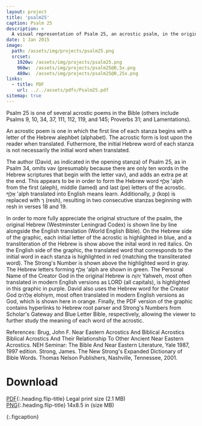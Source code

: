 ```yaml
---
layout: project
title: 'psalm25'
caption: Psalm 25
description: >
  A visual representation of Psalm 25, an acrostic psalm, in the original Hebrew (The Westminster Leningrad Codex) with English, using the World English Bible version.
date: 1 Jan 2015
image: 
  path: /assets/img/projects/psalm25.png
  srcset: 
    1920w: /assets/img/projects/psalm25.png
    960w:  /assets/img/projects/psalm25@0,5x.png
    480w:  /assets/img/projects/psalm25@0,25x.png
links:
  - title: PDF
    url: ../../assets/pdfs/Psalm25.pdf
sitemap: true
---
```


Psalm 25 is one of several acrostic poems in the Bible (others include Psalms 9, 10, 34, 37, 111, 112, 119, and 145; Proverbs 31; and Lamentations).  

An acrostic poem is one in which the first line of each stanza begins with a letter of the Hebrew alephbet (alphabet). The acrostic form is lost upon the reader when translated. Futhermore, the initial Hebrew word of each stanza is not necessarily the initial word when translated.  

The author (David, as indicated in the opening stanza) of Psalm 25, as in Psalm 34, omits vav (presumably because there are only ten words in the Hebrew scriptures that begin with the letter vav), and adds an extra pe at the end. This appears to be in order to form the Hebrew word אָלַף 'alph from the first (aleph), middle (lamed) and last (pe) letters of the acrostic. אָלַף 'alph translated into English means learn. Additionally, ק (kop) is replaced with ך (resh), resulting in two consecutive stanzas beginning with resh in verses 18 and 19.  

In order to more fully appreciate the original structure of the psalm, the original Hebrew (Westminster Leningrad Codex) is shown line by line alongside the English translation (World English Bible). On the Hebrew side of the graphic, each initial letter of the acrostic is highlighted in blue, and a transliteration of the Hebrew is show above the inital word in red italics. On the English side of the graphic, the translated word that corresponds to the initial word in each stanza is highlighted in red (matching the transliterated word). The Strong's Number is shown above the highlighted word in gray. The Hebrew letters forming אָלַף 'alph are shown in green. The Personal Name of the Creator God in the original Hebrew is יְהֹוָה Yahweh, most often translated in modern English versions as LORD (all capitals), is highlighted in this graphic in purple. David also uses the Hebrew word for the Creator God אֱלֹהִים elohiym, most often translated in modern English versions as God, which is shown here in orange. Finally, the PDF version of the graphic contains hyperlinks to Hebrew root parser and Strong's Numbers from Scholar's Gateway and Blue Letter Bible, respectively, allowing the viewer to further study the meaning of each word of the acrostic.  

References: Brug, John F. Near Eastern Acrostics And Biblical Acrostics Biblical Acrostics And Their Relationship To Other Ancient Near Eastern Acrostics. NEH Seminar: The Bible And Near Eastern Literature, Yale 1987, 1997 edition. Strong, James. The New Strong's Expanded Dictionary of Bible Words. Thomas Nelson Publishers, Nashville, Tennessee, 2001.

# Download
[PDF](../assets/pdfs/Psalm25.pdf){:.heading.flip-title} <span class="icon-file-pdf"></span> Legal print size (2.1 MB)  
[PNG](../assets/img/projects/psalm25.png){:.heading.flip-title} <span class="icon-file-picture"></span> 14x8.5 in (size MB)

{:.figcaption}

